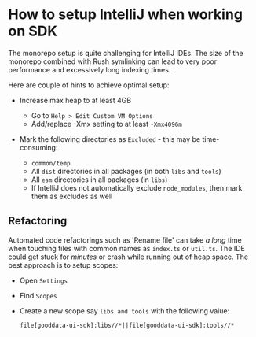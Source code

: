 # How to setup IntelliJ when working on SDK

The monorepo setup is quite challenging for IntelliJ IDEs. The size of the monorepo combined with
Rush symlinking can lead to very poor performance and excessively long indexing times.

Here are couple of hints to achieve optimal setup:

-   Increase max heap to at least 4GB

    -   Go to `Help > Edit Custom VM Options`
    -   Add/replace -Xmx setting to at least `-Xmx4096m`

-   Mark the following directories as `Excluded` - this may be time-consuming:

    -   `common/temp`
    -   All `dist` directories in all packages (in both `libs` and `tools`)
    -   All `esm` directories in all packages (in `libs`)
    -   If IntelliJ does not automatically exclude `node_modules`, then mark them as excludes as well

## Refactoring

Automated code refactorings such as 'Rename file' can take _a long_ time when touching files with common
names as `index.ts` or `util.ts`. The IDE could get stuck for _minutes_ or crash while running out of heap space.
The best approach is to setup scopes:

-   Open `Settings`
-   Find `Scopes`
-   Create a new scope say `libs and tools` with the following value:

    `file[gooddata-ui-sdk]:libs//*||file[gooddata-ui-sdk]:tools//*`
